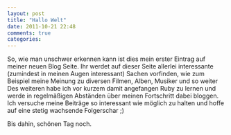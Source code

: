 ```yaml
---
layout: post
title: "Hallo Welt"
date: 2011-10-21 22:48
comments: true
categories: 
---
```

So, wie man unschwer erkennen kann ist dies mein erster Eintrag auf meiner neuen Blog Seite.
Ihr werdet auf dieser Seite allerlei interessante (zumindest in meinen Augen interessant) Sachen vorfinden,
wie zum Beispiel meine Meinung zu diversen Filmen, Alben, Musiker und so weiter
Des weiteren habe ich vor kurzem damit angefangen Ruby zu lernen und werde in regelmäßigen Abständen über meinen Fortschritt dabei bloggen.
Ich versuche meine Beiträge so interessant wie möglich zu halten und hoffe auf eine stetig wachsende Folgerschar ;)

Bis dahin,
schönen Tag noch.